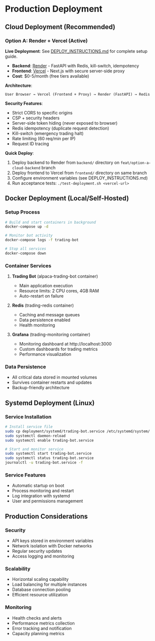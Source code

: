 # Production Deployment

## Cloud Deployment (Recommended)

### Option A: Render + Vercel (Active)

**Live Deployment**: See [DEPLOY_INSTRUCTIONS.md](../DEPLOY_INSTRUCTIONS.md) for complete setup guide.

- **Backend**: [Render](https://render.com) - FastAPI with Redis, kill-switch, idempotency
- **Frontend**: [Vercel](https://vercel.com) - Next.js with secure server-side proxy
- **Cost**: $0-5/month (free tiers available)

**Architecture**:
```
User Browser → Vercel (Frontend + Proxy) → Render (FastAPI) → Redis
```

**Security Features**:
- Strict CORS to specific origins
- CSP + security headers
- Server-side token hiding (never exposed to browser)
- Redis idempotency (duplicate request detection)
- Kill-switch (emergency trading halt)
- Rate limiting (60 req/min per IP)
- Request ID tracing

**Quick Deploy**:
1. Deploy backend to Render from `backend/` directory on `feat/option-a-cloud-backend` branch
2. Deploy frontend to Vercel from `frontend/` directory on same branch
3. Configure environment variables (see DEPLOY_INSTRUCTIONS.md)
4. Run acceptance tests: `./test-deployment.sh <vercel-url>`

## Docker Deployment (Local/Self-Hosted)

### Setup Process
```bash
# Build and start containers in background
docker-compose up -d

# Monitor bot activity
docker-compose logs -f trading-bot

# Stop all services
docker-compose down
```

### Container Services
1. **Trading Bot** (alpaca-trading-bot container)
   - Main application execution
   - Resource limits: 2 CPU cores, 4GB RAM
   - Auto-restart on failure

2. **Redis** (trading-redis container)
   - Caching and message queues
   - Data persistence enabled
   - Health monitoring

3. **Grafana** (trading-monitoring container)
   - Monitoring dashboard at http://localhost:3000
   - Custom dashboards for trading metrics
   - Performance visualization

### Data Persistence
- All critical data stored in mounted volumes
- Survives container restarts and updates
- Backup-friendly architecture

## Systemd Deployment (Linux)

### Service Installation
```bash
# Install service file
sudo cp deployment/systemd/trading-bot.service /etc/systemd/system/
sudo systemctl daemon-reload
sudo systemctl enable trading-bot.service

# Start and monitor service
sudo systemctl start trading-bot.service
sudo systemctl status trading-bot.service
journalctl -u trading-bot.service -f
```

### Service Features
- Automatic startup on boot
- Process monitoring and restart
- Log integration with systemd
- User and permissions management

## Production Considerations

### Security
- API keys stored in environment variables
- Network isolation with Docker networks
- Regular security updates
- Access logging and monitoring

### Scalability
- Horizontal scaling capability
- Load balancing for multiple instances
- Database connection pooling
- Efficient resource utilization

### Monitoring
- Health checks and alerts
- Performance metrics collection
- Error tracking and notification
- Capacity planning metrics